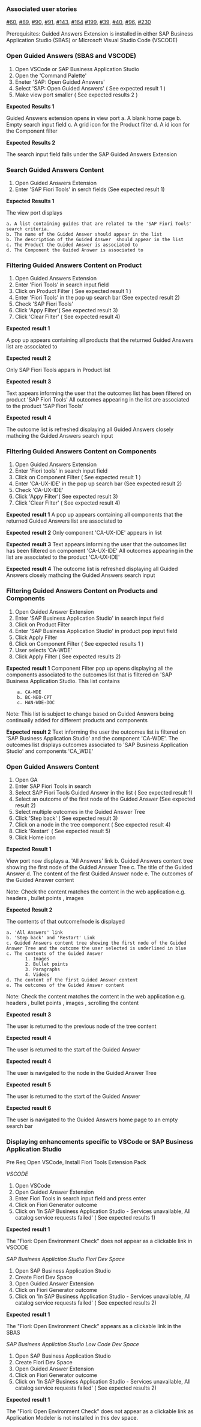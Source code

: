 
### Associated user stories 
[#60](https://github.com/SAP/guided-answers-extension/issues/60),
[#89](https://github.wdf.sap.corp/ux-engineering/tools-suite/issues/89),
[#90](https://github.wdf.sap.corp/ux-engineering/tools-suite/issues/90),
[#91](https://github.wdf.sap.corp/ux-engineering/tools-suite/issues/91),
[#143](https://github.wdf.sap.corp/ux-engineering/tools-suite/issues/143),
[#164](https://github.wdf.sap.corp/ux-engineering/tools-suite/issues/164)
[#199](https://github.com/SAP/guided-answers-extension/issues/199),
[#39](https://github.com/SAP/guided-answers-extension/issues/39),
[#40](https://github.com/SAP/guided-answers-extension/issues/40),
[#96](https://github.com/SAP/guided-answers-extension/issues/96),
[#230](https://github.com/SAP/guided-answers-extension/issues/230)

Prerequisites: Guided Answers Extension is installed in either SAP Business Application Studio (SBAS) or Microsoft Visual Studio Code (VSCODE)



### Open Guided Answers (SBAS and VSCODE)


1. Open VSCode or SAP Business Application Studio
1. Open the 'Command Palette'
2. Eneter 'SAP: Open Guided Answers'
3. Select 'SAP: Open Guided Answers' ( See expected result 1 ) 
4. Make view port smaller ( See expected results 2 ) 


**Expected Results 1** 

Guided Answers extension opens in view port
    a. A blank home page 
    b. Empty search input field
    c. A grid icon for the Product filter
    d. A id icon for the Component filter

**Expected Results 2** 
  
The search input field falls under the SAP Guided Answers Extension 
    
    
    
 
### Search Guided Answers Content

1. Open Guided Answers Extension
2. Enter 'SAP Fiori Tools' in serch fields (See expected result 1)


**Expected Results 1**

The view port displays

    a. A list containing guides that are related to the 'SAP Fiori Tools' search criteria.
    b. The name of the Guided Answer should appear in the list 
    b. The description of the Guided Answer  should appear in the list
    c. The Product the Guided Answer is associated to
    d. The Component the Guided Answer is associated to





### Filtering Guided Answers Content on Product 

1. Open Guided Answers Extension 
2. Enter 'Fiori Tools' in search input field
3. Click on Product Filter ( See expected result 1 ) 
4. Enter 'Fiori Tools' in the pop up search bar (See expected result 2)
5. Check 'SAP Fiori Tools'
6. Click 'Appy Filter'( See expected result 3)
7. Click 'Clear Filter' ( See expected result 4)


**Expected result 1**

A pop up appears containing all products that the returned Guided Answers list are associated to

**Expected result 2**

Only SAP Fiori Tools appars in Product list

**Expected result 3**

Text appears informing the user that the outcomes list has been filtered on product 'SAP Fiori Tools' 
All outcomes appearing in the list are associated to the product 'SAP Fiori Tools' 

**Expected result 4**

The outcome list is refreshed displaying all Guided Answers closely mathcing the Guided Answers search input





### Filtering Guided Answers Content on Components 

1. Open Guided Answers Extension 
2. Enter 'Fiori tools' in search input field
3. Click on Component Filter ( See expected result 1 ) 
4. Enter 'CA-UX-IDE' in the pop up search bar (See expected result 2)
5. Check 'CA-UX-IDE'
6. Click 'Appy Filter'( See expected result 3)
7. Click 'Clear Filter' ( See expected result 4)

**Expected result 1**
A pop up appears containing all components that the returned Guided Answers list are associated to

**Expected result 2**
Only component 'CA-UX-IDE' appears in list 

**Expected result 3**
Text appears informing the user that the outcomes list has been filtered on component 'CA-UX-IDE' 
All outcomes appearing in the list are associated to the product 'CA-UX-IDE' 

**Expected result 4**
The outcome list is refreshed displaying all Guided Answers closely mathcing the Guided Answers search input

### Filtering Guided Answers Content on Products and Components 

1. Open Guided Answer Extension
2. Enter 'SAP Business Application Studio' in search input field
3. Click on Product Filter
4. Enter 'SAP Business Application Studio' in product pop input field
5. Click Apply Filter
6. Click on Component Filter ( See expected results 1 ) 
7. User selects 'CA-WDE'
8. Click Apply Filter ( See expected results 2)


**Expected result 1**
Component Filter pop up opens displaying all the components associated to the outcomes list that is filtered on 'SAP Business Application Studio. 
This list contains 

        a. CA-WDE
        b. BC-NEO-CPT
        c. HAN-WDE-DOC
        
Note: This list is subject to change based on Guided Answers being continually added for different products and components
 
**Expected result 2**
Text informing the user the outcomes list is filtered on 'SAP Business Application Studio' and the component 'CA-WDE'. The outcomes list displays outcomes associated to 'SAP Business Application Studio' and components 'CA_WDE' 





### Open Guided Answers Content 

1. Open GA
2. Enter SAP Fiori Tools in search
3. Select SAP Fiori Tools Guided Answer in the list ( See expected result 1)
4. Select an outcome of the first node of the Guided Answer (See expected result 2)
5. Select multiple outcomes in the Guided Answer Tree 
5. Click 'Step back' ( See expected result 3)
6. Click on a  node in the tree component ( See expected result 4)
7. Click 'Restart' ( See expected result 5)
7. Click Home icon


**Expected Result 1**

View port now displays
    a. 'All Answers' link
    b. Guided Answers content tree showing the first node of the Guided Answer Tree
    c. The title of the Guided Answer
    d. The content of the first Guided Answer node
    e. The outcomes of the Guided Answer content 

Note: Check the content matches the content in the web application e.g. headers , bullet points , images 

**Expected Result 2**

The contents of that outcome/node is displayed  

    a. 'All Answers' link
    b. 'Step back' and 'Restart' Link 
    c. Guided Answers content tree showing the first node of the Guided Answer Tree and the outcome the user selected is underlined in blue 
    c. The contents of the Guided Answer
           1. Images
           2. Bullet points
           3. Paragraphs
           4. Videos
    d. The content of the first Guided Answer content 
    e. The outcomes of the Guided Answer content 
    
Note: Check the content matches the content in the web application e.g. headers , bullet points , images , scrolling the content


**Expected result 3**

The user is returned to the previous node of the tree content  

**Expected result 4**

The user is returned to the start of the Guided Answer  

**Expected result 4**

The user is navigated to the node in the Guided Answer Tree  

**Expected result 5**

The user is returned to the start of the Guided Answer  

**Expected result 6**

The user is navigated to the Guided Answers home page to an empty search bar
   
  
  
  
  
### Displaying enhancements specific to VSCode or SAP Business Application Studio

Pre Req Open VSCode, Install Fiori Tools Extension Pack 

_VSCODE_

1. Open VSCode
2. Open Guided Answer Extension
2. Enter Fiori Tools in search input field and press enter
3. Click on Fiori Generator outcome
4. Click on 'In SAP Business Application Studio - Services unavailable, All catalog service requests failed' ( See expected results 1)

**Expected result 1**

The "Fiori: Open Environment Check" does not appear as a clickable link in VSCODE 


_SAP Business Appliction Studio Fiori Dev Space_

1. Open SAP Business Application Studio
2. Create Fiori Dev Space
3. Open Guided Answer Extension
4. Click on Fiori Generator outcome
5. Click on 'In SAP Business Application Studio - Services unavailable, All catalog service requests failed' ( See expected results 2)

**Expected result 1**

 The "Fiori: Open Environment Check" appears as a clickable link in the SBAS  

_SAP Business Appliction Studio Low Code Dev Space_

1. Open SAP Business Application Studio
2. Create Fiori Dev Space
3. Open Guided Answer Extension
4. Click on Fiori Generator outcome
5. Click on 'In SAP Business Application Studio - Services unavailable, All catalog service requests failed' ( See expected results 2)

**Expected result 1**

The "Fiori: Open Environment Check" does not appear as a clickable link as Application Modeler is not installed in this dev space. 

